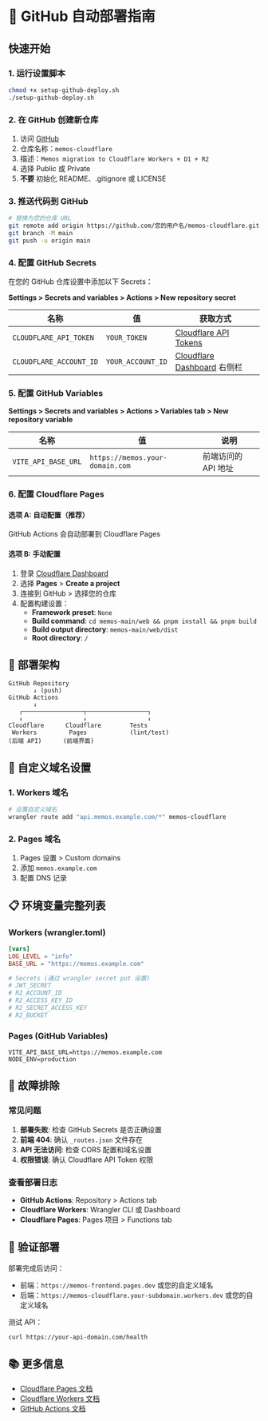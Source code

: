 # 🚀 GitHub 自动部署指南

## 快速开始

### 1. 运行设置脚本

```bash
chmod +x setup-github-deploy.sh
./setup-github-deploy.sh
```

### 2. 在 GitHub 创建新仓库

1. 访问 [GitHub](https://github.com/new)
2. 仓库名称：`memos-cloudflare`
3. 描述：`Memos migration to Cloudflare Workers + D1 + R2`
4. 选择 Public 或 Private
5. **不要** 初始化 README、.gitignore 或 LICENSE

### 3. 推送代码到 GitHub

```bash
# 替换为您的仓库 URL
git remote add origin https://github.com/您的用户名/memos-cloudflare.git
git branch -M main
git push -u origin main
```

### 4. 配置 GitHub Secrets

在您的 GitHub 仓库设置中添加以下 Secrets：

**Settings > Secrets and variables > Actions > New repository secret**

| 名称 | 值 | 获取方式 |
|------|----|---------| 
| `CLOUDFLARE_API_TOKEN` | `YOUR_TOKEN` | [Cloudflare API Tokens](https://dash.cloudflare.com/profile/api-tokens) |
| `CLOUDFLARE_ACCOUNT_ID` | `YOUR_ACCOUNT_ID` | [Cloudflare Dashboard](https://dash.cloudflare.com/) 右侧栏 |

### 5. 配置 GitHub Variables

**Settings > Secrets and variables > Actions > Variables tab > New repository variable**

| 名称 | 值 | 说明 |
|------|----|----|
| `VITE_API_BASE_URL` | `https://memos.your-domain.com` | 前端访问的 API 地址 |

### 6. 配置 Cloudflare Pages

#### 选项 A: 自动配置（推荐）
GitHub Actions 会自动部署到 Cloudflare Pages

#### 选项 B: 手动配置
1. 登录 [Cloudflare Dashboard](https://dash.cloudflare.com/)
2. 选择 **Pages** > **Create a project**
3. 连接到 GitHub > 选择您的仓库
4. 配置构建设置：
   - **Framework preset**: `None`
   - **Build command**: `cd memos-main/web && pnpm install && pnpm build`
   - **Build output directory**: `memos-main/web/dist`
   - **Root directory**: `/`

## 🎯 部署架构

```
GitHub Repository
       ↓ (push)
GitHub Actions
       ↓
   ┌─────────────────┬─────────────────┐
   ↓                 ↓                 ↓
Cloudflare      Cloudflare        Tests
 Workers         Pages            (lint/test)
(后端 API)      (前端界面)
```

## 🔧 自定义域名设置

### 1. Workers 域名
```bash
# 设置自定义域名
wrangler route add "api.memos.example.com/*" memos-cloudflare
```

### 2. Pages 域名
1. Pages 设置 > Custom domains
2. 添加 `memos.example.com`
3. 配置 DNS 记录

## 📋 环境变量完整列表

### Workers (wrangler.toml)
```toml
[vars]
LOG_LEVEL = "info"
BASE_URL = "https://memos.example.com"

# Secrets (通过 wrangler secret put 设置)
# JWT_SECRET
# R2_ACCOUNT_ID
# R2_ACCESS_KEY_ID  
# R2_SECRET_ACCESS_KEY
# R2_BUCKET
```

### Pages (GitHub Variables)
```env
VITE_API_BASE_URL=https://memos.example.com
NODE_ENV=production
```

## 🚨 故障排除

### 常见问题

1. **部署失败**: 检查 GitHub Secrets 是否正确设置
2. **前端 404**: 确认 `_routes.json` 文件存在
3. **API 无法访问**: 检查 CORS 配置和域名设置
4. **权限错误**: 确认 Cloudflare API Token 权限

### 查看部署日志

- **GitHub Actions**: Repository > Actions tab
- **Cloudflare Workers**: Wrangler CLI 或 Dashboard
- **Cloudflare Pages**: Pages 项目 > Functions tab

## 🎉 验证部署

部署完成后访问：
- 前端：`https://memos-frontend.pages.dev` 或您的自定义域名
- 后端：`https://memos-cloudflare.your-subdomain.workers.dev` 或您的自定义域名

测试 API：
```bash
curl https://your-api-domain.com/health
```

## 📚 更多信息

- [Cloudflare Pages 文档](https://developers.cloudflare.com/pages/)
- [Cloudflare Workers 文档](https://developers.cloudflare.com/workers/)
- [GitHub Actions 文档](https://docs.github.com/en/actions) 